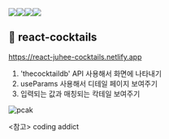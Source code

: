 <img src="https://img.shields.io/badge/react-61DAFB?style=for-the-badge&logo=react&logoColor=black"><img src="https://img.shields.io/badge/javascript-F7DF1E?style=for-the-badge&logo=javascript&logoColor=black"><img src="https://img.shields.io/badge/html-E34F26?style=for-the-badge&logo=html5&logoColor=white"><img src="https://img.shields.io/badge/css-1572B6?style=for-the-badge&logo=css3&logoColor=white">

## 🍹 react-cocktails
https://react-juhee-cocktails.netlify.app

1. 'thecocktaildb' API 사용해서 화면에 나타내기
2. useParams 사용해서 디테일 페이지 보여주기 
3. 입력되는 값과 매칭되는 칵테일 보여주기 

![pcak](https://user-images.githubusercontent.com/74355328/147458758-97b4d4e5-03b0-4001-be34-639e63924ab5.gif)

<참고> coding addict
